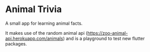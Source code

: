 # Animal Trivia

A small app for learning animal facts.

It makes use of the random animal api (https://zoo-animal-api.herokuapp.com/animals) and is a playground to test new flutter packages.